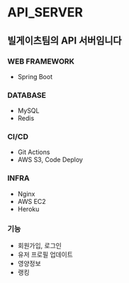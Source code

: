 # API_SERVER

## 빌게이츠팀의 API 서버임니다

### WEB FRAMEWORK
- Spring Boot
### DATABASE
- MySQL
- Redis
### CI/CD
- Git Actions
- AWS S3, Code Deploy
### INFRA
- Nginx
- AWS EC2
- Heroku
### 기능
- 회원가입, 로그인
- 유저 프로필 업데이트
- 영양정보
- 랭킹
